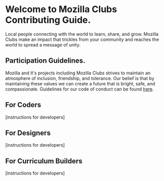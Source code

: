 # Welcome to Mozilla Clubs Contributing Guide.  

  Local people connecting with the world to learn, share, and grow. Mozilla Clubs make an impact that trickles from your community and reaches the world to spread a message of unity.

## Participation Guidelines.  
Mozilla and it's projects including Mozilla Clubs strives to maintain an atmosphere of inclusion, friendship, and tolerance. Our belief is that by maintaining these values we can create a future that is bright, safe, and compassionate. Guidelines for our code of conduct can be found [here](CODE_OF_CONDUCT.md).   

## For Coders  
[instructions for developers]

## For Designers  
[instructions for developers]

## For Curriculum Builders 
[instructions for developers]
